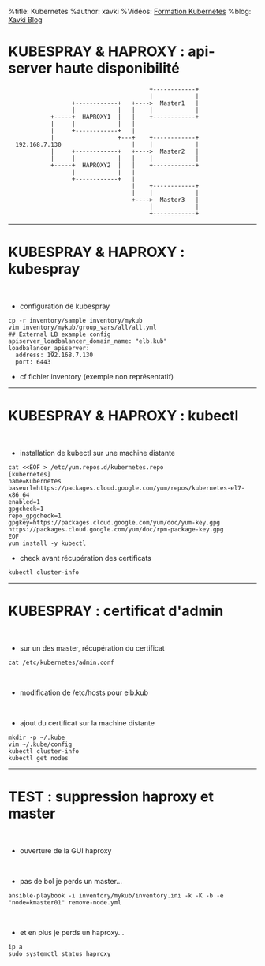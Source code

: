 %title: Kubernetes 
%author: xavki
%Vidéos: [Formation Kubernetes](https://www.youtube.com/playlist?list=PLn6POgpklwWqfzaosSgX2XEKpse5VY2v5)
%blog: [Xavki Blog](https://xavki.blog)


# KUBESPRAY & HAPROXY : api-server haute disponibilité


```
                                        +------------+
                                        |            |
                  +------------+   +---->  Master1   |
                  |            |   |    |            |
            +-----+  HAPROXY1  |   |    +------------+
            |     |            |   |
            |     +------------+   |
            |                  +---+    +------------+
  192.168.7.130                    |    |            |
            |     +------------+   +---->  Master2   |
            |     |            |   |    |            |
            +-----+  HAPROXY2  |   |    +------------+
                  |            |   |
                  +------------+   |
                                   |    +------------+
                                   |    |            |
                                   +---->  Master3   |
                                        |            |
                                        +------------+
```


------------------------------------------------------------------------

# KUBESPRAY & HAPROXY : kubespray

<br>

* configuration de kubespray

```
cp -r inventory/sample inventory/mykub
vim inventory/mykub/group_vars/all/all.yml
## External LB example config
apiserver_loadbalancer_domain_name: "elb.kub"
loadbalancer_apiserver:
  address: 192.168.7.130
  port: 6443
```

* cf fichier inventory (exemple non représentatif)


--------------------------------------------------------------------


# KUBESPRAY & HAPROXY : kubectl

<br>

* installation de kubectl sur une machine distante

```
cat <<EOF > /etc/yum.repos.d/kubernetes.repo
[kubernetes]
name=Kubernetes
baseurl=https://packages.cloud.google.com/yum/repos/kubernetes-el7-x86_64
enabled=1
gpgcheck=1
repo_gpgcheck=1
gpgkey=https://packages.cloud.google.com/yum/doc/yum-key.gpg https://packages.cloud.google.com/yum/doc/rpm-package-key.gpg
EOF
yum install -y kubectl
```

* check avant récupération des certificats

```
kubectl cluster-info
```

--------------------------------------------------------------------------

# KUBESPRAY : certificat d'admin


<br>

* sur un des master, récupération du certificat

```
cat /etc/kubernetes/admin.conf
```

<br>

* modification de /etc/hosts pour elb.kub

<br>

* ajout du certificat sur la machine distante

```
mkdir -p ~/.kube
vim ~/.kube/config
kubectl cluster-info
kubectl get nodes
```

------------------------------------------------------------------


# TEST : suppression haproxy et master


<br>

* ouverture de la GUI haproxy


<br>

* pas de bol je perds un master...

```
ansible-playbook -i inventory/mykub/inventory.ini -k -K -b -e "node=kmaster01" remove-node.yml
```

<br>

* et en plus je perds un haproxy...

```
ip a
sudo systemctl status haproxy
```
